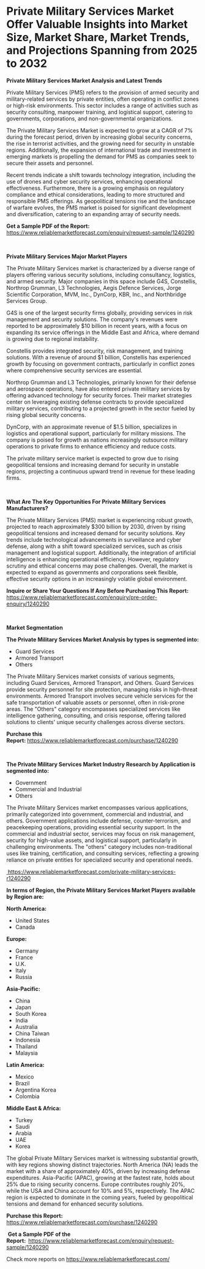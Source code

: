 <p><h1>Private Military Services Market Offer Valuable Insights into Market Size, Market Share, Market Trends, and Projections Spanning from 2025 to 2032</h1></p><p><strong>Private Military Services Market Analysis and Latest Trends</strong></p>
<p><p>Private Military Services (PMS) refers to the provision of armed security and military-related services by private entities, often operating in conflict zones or high-risk environments. This sector includes a range of activities such as security consulting, manpower training, and logistical support, catering to governments, corporations, and non-governmental organizations. </p><p>The Private Military Services Market is expected to grow at a CAGR of 7% during the forecast period, driven by increasing global security concerns, the rise in terrorist activities, and the growing need for security in unstable regions. Additionally, the expansion of international trade and investment in emerging markets is propelling the demand for PMS as companies seek to secure their assets and personnel. </p><p>Recent trends indicate a shift towards technology integration, including the use of drones and cyber security services, enhancing operational effectiveness. Furthermore, there is a growing emphasis on regulatory compliance and ethical considerations, leading to more structured and responsible PMS offerings. As geopolitical tensions rise and the landscape of warfare evolves, the PMS market is poised for significant development and diversification, catering to an expanding array of security needs.</p></p>
<p><strong>Get a Sample PDF of the Report:&nbsp;</strong> <a href="https://www.reliablemarketforecast.com/enquiry/request-sample/1240290?utm_campaign=3050&utm_medium=2&utm_source=Github&utm_content=ia&utm_term=10032025&utm_id=private-military-services">https://www.reliablemarketforecast.com/enquiry/request-sample/1240290</a></p>
<p>&nbsp;</p>
<p><strong>Private Military Services Major Market Players</strong></p>
<p><p>The Private Military Services market is characterized by a diverse range of players offering various security solutions, including consultancy, logistics, and armed security. Major companies in this space include G4S, Constellis, Northrop Grumman, L3 Technologies, Aegis Defence Services, Jorge Scientific Corporation, MVM, Inc., DynCorp, KBR, Inc., and Northbridge Services Group.</p><p>G4S is one of the largest security firms globally, providing services in risk management and security solutions. The company's revenues were reported to be approximately $10 billion in recent years, with a focus on expanding its service offerings in the Middle East and Africa, where demand is growing due to regional instability.</p><p>Constellis provides integrated security, risk management, and training solutions. With a revenue of around $1 billion, Constellis has experienced growth by focusing on government contracts, particularly in conflict zones where comprehensive security services are essential.</p><p>Northrop Grumman and L3 Technologies, primarily known for their defense and aerospace operations, have also entered private military services by offering advanced technology for security forces. Their market strategies center on leveraging existing defense contracts to provide specialized military services, contributing to a projected growth in the sector fueled by rising global security concerns.</p><p>DynCorp, with an approximate revenue of $1.5 billion, specializes in logistics and operational support, particularly for military missions. The company is poised for growth as nations increasingly outsource military operations to private firms to enhance efficiency and reduce costs.</p><p>The private military service market is expected to grow due to rising geopolitical tensions and increasing demand for security in unstable regions, projecting a continuous upward trend in revenue for these leading firms.</p></p>
<p>&nbsp;</p>
<p><strong>What Are The Key Opportunities For Private Military Services Manufacturers?</strong></p>
<p><p>The Private Military Services (PMS) market is experiencing robust growth, projected to reach approximately $300 billion by 2030, driven by rising geopolitical tensions and increased demand for security solutions. Key trends include technological advancements in surveillance and cyber defense, along with a shift toward specialized services, such as crisis management and logistical support. Additionally, the integration of artificial intelligence is enhancing operational efficiency. However, regulatory scrutiny and ethical concerns may pose challenges. Overall, the market is expected to expand as governments and corporations seek flexible, effective security options in an increasingly volatile global environment.</p></p>
<p><strong>Inquire or Share Your Questions If Any Before Purchasing This Report:</strong> <a href="https://www.reliablemarketforecast.com/enquiry/pre-order-enquiry/1240290?utm_campaign=3050&utm_medium=2&utm_source=Github&utm_content=ia&utm_term=10032025&utm_id=private-military-services">https://www.reliablemarketforecast.com/enquiry/pre-order-enquiry/1240290</a></p>
<p>&nbsp;</p>
<p><strong>Market Segmentation</strong></p>
<p><strong>The Private Military Services Market Analysis by types is segmented into:</strong></p>
<p><ul><li>Guard Services</li><li>Armored Transport</li><li>Others</li></ul></p>
<p><p>The Private Military Services market consists of various segments, including Guard Services, Armored Transport, and Others. Guard Services provide security personnel for site protection, managing risks in high-threat environments. Armored Transport involves secure vehicle services for the safe transportation of valuable assets or personnel, often in risk-prone areas. The "Others" category encompasses specialized services like intelligence gathering, consulting, and crisis response, offering tailored solutions to clients' unique security challenges across diverse sectors.</p></p>
<p><strong>Purchase this Report:&nbsp;</strong><a href="https://www.reliablemarketforecast.com/purchase/1240290?utm_campaign=3050&utm_medium=2&utm_source=Github&utm_content=ia&utm_term=10032025&utm_id=private-military-services">https://www.reliablemarketforecast.com/purchase/1240290</a></p>
<p>&nbsp;</p>
<p><strong>The Private Military Services Market Industry Research by Application is segmented into:</strong></p>
<p><ul><li>Government</li><li>Commercial and Industrial</li><li>Others</li></ul></p>
<p><p>The Private Military Services market encompasses various applications, primarily categorized into government, commercial and industrial, and others. Government applications include defense, counter-terrorism, and peacekeeping operations, providing essential security support. In the commercial and industrial sector, services may focus on risk management, security for high-value assets, and logistical support, particularly in challenging environments. The "others" category includes non-traditional uses like training, certification, and consulting services, reflecting a growing reliance on private entities for specialized security and operational needs.</p></p>
<p><a href="https://www.reliablemarketforecast.com/private-military-services-r1240290?utm_campaign=3050&utm_medium=2&utm_source=Github&utm_content=ia&utm_term=10032025&utm_id=private-military-services">&nbsp;https://www.reliablemarketforecast.com/private-military-services-r1240290</a></p>
<p><strong>In terms of Region, the Private Military Services Market Players available by Region are:</strong></p>
<p>
    <p> <strong> North America: </strong>
        <ul>
            <li>United States</li>
            <li>Canada</li>
        </ul>
        </p> 
    <p> <strong> Europe: </strong>
        <ul>
            <li>Germany</li>
            <li>France</li>
            <li>U.K.</li>
            <li>Italy</li>
            <li>Russia</li>
        </ul>
        </p> 
    <p> <strong> Asia-Pacific: </strong>
        <ul>
            <li>China</li>
            <li>Japan</li>
            <li>South Korea</li>
            <li>India</li>
            <li>Australia</li>
            <li>China Taiwan</li>
            <li>Indonesia</li>
            <li>Thailand</li>
            <li>Malaysia</li>
        </ul>
        </p> 
    <p> <strong> Latin America: </strong>
        <ul>
            <li>Mexico</li>
            <li>Brazil</li>
            <li>Argentina Korea</li>
            <li>Colombia</li>
        </ul>
        </p> 
    <p> <strong> Middle East & Africa: </strong>
        <ul>
            <li>Turkey</li>
            <li>Saudi</li>
            <li>Arabia</li>
            <li>UAE</li>
            <li>Korea</li>
        </ul>
    </p>
    </p>
<p><p>The global Private Military Services market is witnessing substantial growth, with key regions showing distinct trajectories. North America (NA) leads the market with a share of approximately 40%, driven by increasing defense expenditures. Asia-Pacific (APAC), growing at the fastest rate, holds about 25% due to rising security concerns. Europe contributes roughly 20%, while the USA and China account for 10% and 5%, respectively. The APAC region is expected to dominate in the coming years, fueled by geopolitical tensions and demand for enhanced security solutions.</p></p>
<p><strong>Purchase this Report: </strong><a href="https://www.reliablemarketforecast.com/purchase/1240290?utm_campaign=3050&utm_medium=2&utm_source=Github&utm_content=ia&utm_term=10032025&utm_id=private-military-services">https://www.reliablemarketforecast.com/purchase/1240290</a></p>
<p>&nbsp;<strong>Get a Sample PDF of the Report:&nbsp;&nbsp;</strong><a href="https://www.reliablemarketforecast.com/enquiry/request-sample/1240290?utm_campaign=3050&utm_medium=2&utm_source=Github&utm_content=ia&utm_term=10032025&utm_id=private-military-services">https://www.reliablemarketforecast.com/enquiry/request-sample/1240290</a></p>
<p><strong></strong></p>
<p>Check more reports on <a href="https://www.reliablemarketforecast.com/?utm_campaign=3050&utm_medium=2&utm_source=Github&utm_content=ia&utm_term=10032025&utm_id=private-military-services">https://www.reliablemarketforecast.com/</a></p>